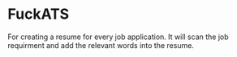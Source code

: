 # FuckATS
For creating a resume for every job application. It will scan the job requirment and add the relevant words into the resume.
